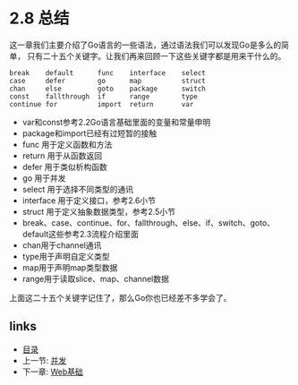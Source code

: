 # 2.8 总结

这一章我们主要介绍了Go语言的一些语法，通过语法我们可以发现Go是多么的简单，
只有二十五个关键字。让我们再来回顾一下这些关键字都是用来干什么的。

	break    default      func    interface    select
	case     defer        go      map          struct
	chan     else         goto    package      switch
	const    fallthrough  if      range        type
	continue for          import  return       var

- var和const参考2.2Go语言基础里面的变量和常量申明
- package和import已经有过短暂的接触
- func 用于定义函数和方法
- return 用于从函数返回
- defer 用于类似析构函数
- go 用于并发
- select 用于选择不同类型的通讯
- interface 用于定义接口，参考2.6小节
- struct 用于定义抽象数据类型，参考2.5小节
- break、case、continue、for、fallthrough、else、if、switch、goto、default这些参考2.3流程介绍里面
- chan用于channel通讯
- type用于声明自定义类型
- map用于声明map类型数据
- range用于读取slice、map、channel数据

上面这二十五个关键字记住了，那么Go你也已经差不多学会了。

## links
   * [目录](<preface.md>)
   * 上一节: [并发](<02.7.md>)
   * 下一章: [Web基础](<03.0.md>)
